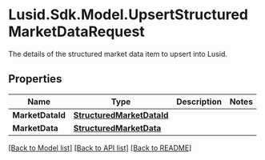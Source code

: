 # Lusid.Sdk.Model.UpsertStructuredMarketDataRequest
The details of the structured market data item to upsert into Lusid.

## Properties

Name | Type | Description | Notes
------------ | ------------- | ------------- | -------------
**MarketDataId** | [**StructuredMarketDataId**](StructuredMarketDataId.md) |  | 
**MarketData** | [**StructuredMarketData**](StructuredMarketData.md) |  | 

[[Back to Model list]](../README.md#documentation-for-models) [[Back to API list]](../README.md#documentation-for-api-endpoints) [[Back to README]](../README.md)

